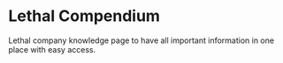 # Lethal Compendium

Lethal company knowledge page to have all important information in one place with easy access.
